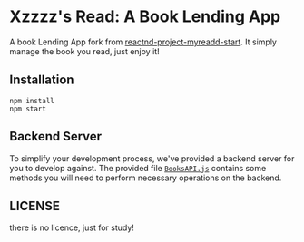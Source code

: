 # Xzzzz's Read: A Book Lending App

A book Lending App fork from [reactnd-project-myreadd-start](https://github.com/udacity/reactnd-project-myreads-starter). It simply manage the book you read, just enjoy it!

## Installation

    npm install
    npm start

## Backend Server

To simplify your development process, we've provided a backend server for you to develop against. The provided file [`BooksAPI.js`](src/BooksAPI.js) contains some methods you will need to perform necessary operations on the backend.

## LICENSE

there is no licence, just for study!
